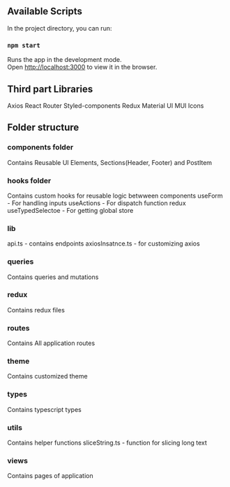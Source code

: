 ## Available Scripts

In the project directory, you can run:

### `npm start`

Runs the app in the development mode.\
Open [http://localhost:3000](http://localhost:3000) to view it in the browser.

## Third part Libraries

Axios
React Router
Styled-components
Redux
Material UI
MUI Icons

###

## Folder structure

### components folder

Contains Reusable UI Elements, Sections(Header, Footer) and PostItem

### hooks folder

Contains custom hooks for reusable logic betwween components
useForm - For handling inputs
useActions - For dispatch function redux
useTypedSelectoe - For getting global store

### lib

api.ts - contains endpoints
axiosInsatnce.ts - for customizing axios

### queries

Contains queries and mutations

### redux

Contains redux files

### routes

Contains All application routes

### theme

Contains customized theme

### types

Contains typescript types

### utils

Contains helper functions
sliceString.ts - function for slicing long text

### views

Contains pages of application
